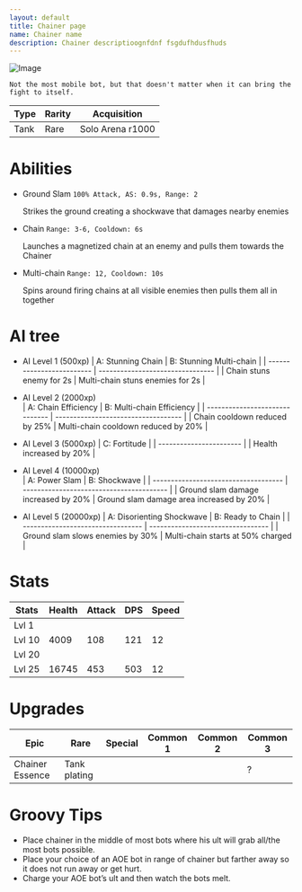 ```yaml
---
layout: default
title: Chainer page
name: Chainer name
description: Chainer descriptioognfdnf fsgdufhdusfhuds
---
```


![Image](https://cdn.discordapp.com/attachments/885544735794692146/885545888360054794/chainer.png)

`Not the most mobile bot, but that doesn't matter when it can bring the fight to itself.`

| Type  | Rarity | Acquisition       |
| ----- | ------ | ----------------- | 
| Tank  | Rare   | Solo Arena r1000  |

# Abilities

- Ground Slam
	`100% Attack, AS: 0.9s, Range: 2`

	Strikes the ground creating a shockwave that damages nearby enemies		
		

- Chain
	`Range: 3-6, Cooldown: 6s`

	Launches a magnetized chain at an enemy and pulls them towards the Chainer		
		

- Multi-chain
	`Range: 12, Cooldown: 10s`

	Spins around firing chains at all visible enemies then pulls them all in together		
		
# AI tree

- AI Level 1 (500xp)
	| A: Stunning Chain         | B: Stunning Multi-chain          |
	| ------------------------- | -------------------------------- |
	| Chain stuns enemy for 2s  | Multi-chain stuns enemies for 2s |
		
- AI Level 2 (2000xp)	
	| A: Chain Efficiency            | B: Multi-chain Efficiency           |
	| ------------------------------ | ----------------------------------- |
	| Chain cooldown reduced by 25%  | Multi-chain cooldown reduced by 20% |
		
- AI Level 3 (5000xp)
	| C: Fortitude            |
	| ----------------------- |
	| Health increased by 20% |
	
- AI Level 4 (10000xp)	
	| A: Power Slam                        | B: Shockwave                             |
	| ------------------------------------ | ---------------------------------------- |
	| Ground slam damage increased by 20%  | Ground slam damage area increased by 20% |
	
- AI Level 5 (20000xp)
	| A: Disorienting Shockwave         | B: Ready to Chain	                |
	| --------------------------------- | --------------------------------- |
	| Ground slam slows enemies by 30%  | Multi-chain starts at 50% charged |


# Stats 

| Stats  | Health | Attack | DPS | Speed |
| ------ | ------ | ------ | --- | ----- |
| Lvl 1  |  |  |  |  |
| Lvl 10 | 4009 | 108 | 121 | 12 |
| Lvl 20 |  |  |  |  |
| Lvl 25 | 16745 | 453 | 503 | 12 |


# Upgrades

| Epic            | Rare         | Special | Common 1 | Common 2 | Common 3 |
| --------------- | ------------ | ------- | -------- | -------- | -------- |
| Chainer Essence | Tank plating |   |  |  | ? |


# Groovy Tips

- Place chainer in the middle of most bots where his ult will grab all/the most bots possible. 
- Place your choice of an AOE bot in range of chainer but farther away so it does not run away or get hurt. 
- Charge your AOE bot’s ult and then watch the bots melt.


